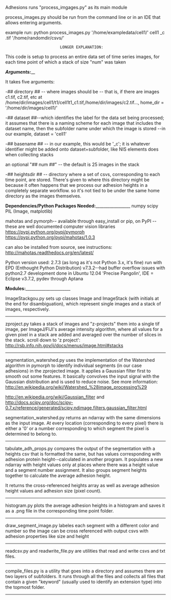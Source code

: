 Adhesions runs "process_imgages.py" as its main module

process_images.py should be run from the command line or in an IDE that allows entering arguments. 


example run:
python process_images.py '/home/exampledata/cell1/' cell1 _c .tif '/home/randomdir/csvs/'




                            LONGER EXPLANATION:

This code is setup to process an entire data set of time series images, for each time point of which a stack of size "num" was taken


___________________________Arguments:_____________________________

It takes five arguments:

-## directory ## -- where images should be -- that is, if there are images c1.tif, c2.tif, etc at /home/dir/images/cell1/t1/cell1t1_c1.tif,/home/dir/images/c2.tif..., home_dir = '/home/dir/images/cell1/'


-## dataset ##--which identifies the label for the data set being processed;
	it assumes that there is a naming scheme for each image that includes the dataset name, then the subfolder name under which the image is stored	
	--in our example, dataset = 'cell1'

-## basename ## -- in our example, this would be '_c'; it is whatever identifier might be added onto dataset+subfolder, like NIS elements does when collecting stacks


an optional "## num ##" -- the default is 25 images in the stack

-## heightsdir ## -- directory where a set of csvs, corresponding to each time point, are stored. There's given to where this directory might be because it often happens that we process our adhesion heights in a completely separate workflow. so it's not tied to be under the same home directory as the images themselves. 

__________________Dependencies/Python Packages Needed:___________________________________
numpy
scipy
PIL (Image, matplotlib)

mahotas and pymorph-- available through easy_install or pip, on PyPI 
--these are well documented computer vision libraries 
https://pypi.python.org/pypi/pymorph
https://pypi.python.org/pypi/mahotas/1.0.3


can also be installed from source, see instructions: http://mahotas.readthedocs.org/en/latest/



Python version used: 2.7.3
(as long as it's not Python 3.x, it's fine)
run with EPD (Enthought Python Distribution) v7.3.2--had buffer overflow issues with python2.7 
development done in Ubuntu 12.04 'Precise Pangolin', IDE = Eclipse v3.7.2, pydev through Aptana

__________________Modules:________________________________________

ImageStackgou.py sets up classes Image and ImageStack (with initials at the end for disambiguation), which represent single images and a stack of images, respectively.

*****************************************************************
zproject.py takes a stack of images and "z-projects" them into a single tif image, per ImageJ/FIJI's average intensity algorithm, where all values for a given pixel in a stack are added and averaged over the number of slices in the stack. 
scroll down to 'z project':  http://rsb.info.nih.gov/ij/docs/menus/image.html#stacks 

*****************************************************************
segmentation_watershed.py uses the implementation of the Watershed algorithm in pymorph to identify individual segments (in our case adhesions) in the zprojected image. It applies a Gaussian filter first to smooth out some features. It basically convolves the input signal with the Gaussian distribution and is used to reduce noise. 
See more information: 
http://en.wikipedia.org/wiki/Watershed_%28image_processing%29

http://en.wikipedia.org/wiki/Gaussian_filter and http://docs.scipy.org/doc/scipy-0.7.x/reference/generated/scipy.ndimage.filters.gaussian_filter.html


segmentation_watershed.py returns an ndarray with the same dimensions as the input image. At every location (corresponding to every pixel) there is either a '0' or a number corresponding to which segment the pixel is determined to belong to. 

*****************************************************************
tabulate_adh_props.py compares the output of the segmentation with a heights csv that is formatted the same, but has values corresponding with adhesion protein height--calculated in another program. It populates a new ndarray with height values only at places where there was a height value and a segment number assignment. It also groups segment heights together to calculate the average adhesion height. 

It returns the cross-referenced heights array as well as average adhesion height values and adhesion size (pixel count). 

*****************************************************************

histogram.py plots the average adhesion heights in a histogram and saves it as a .png file in the corresponding time point folder. 


*****************************************************************
draw_segment_image.py labeles each segment with a different color and number so the image can be cross referenced with output csvs with adhesion properties like size and height

*****************************************************************

readcsv.py and readwrite_file.py are utilities that read and write csvs and txt files. 

*****************************************************************

compile_files.py is a utility that goes into a directory and assumes there are two layers of subfolders. It runs through all the files and collects all files that contain a given "keyword" (usually used to identify an extension type) into the topmost folder. 

*****************************************************************


